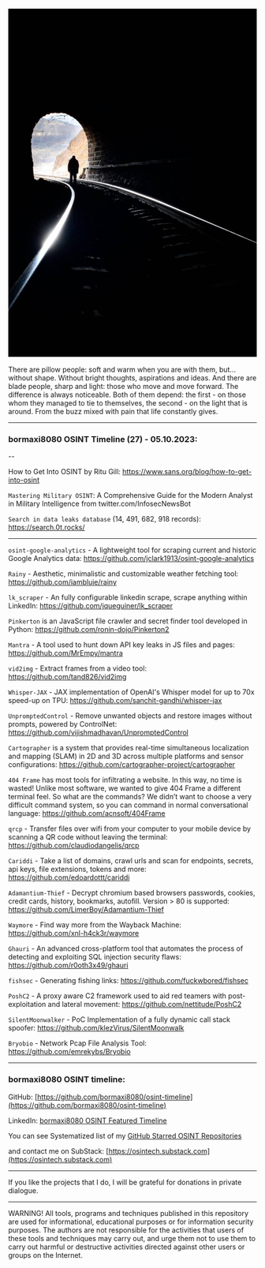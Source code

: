 ![alt text](img/27.jpg)

There are pillow people: soft and warm when you are with them, but... without shape. Without bright thoughts, aspirations and ideas. And there are blade people, sharp and light: those who move and move forward. The difference is always noticeable. Both of them depend: the first - on those whom they managed to tie to themselves, the second - on the light that is around. From the buzz mixed with pain that life constantly gives.

----
### bormaxi8080 OSINT Timeline (27) - 05.10.2023:

--

How to Get Into OSINT by Ritu Gill: https://www.sans.org/blog/how-to-get-into-osint

```Mastering Military OSINT```: A Comprehensive Guide for the Modern Analyst in Military Intelligence from twitter.com/InfosecNewsBot

```Search in data leaks database``` (14, 491, 682, 918 records): https://search.0t.rocks/

----

```osint-google-analytics``` - A lightweight tool for scraping current and historic Google Analytics data: https://github.com/jclark1913/osint-google-analytics

```Rainy``` - Aesthetic, minimalistic and customizable weather fetching tool: https://github.com/iambluie/rainy

```lk_scraper``` - An fully configurable linkedin scrape, scrape anything within LinkedIn: https://github.com/jqueguiner/lk_scraper

```Pinkerton``` is an JavaScript file crawler and secret finder tool developed in Python: https://github.com/ronin-dojo/Pinkerton2

```Mantra``` - A tool used to hunt down API key leaks in JS files and pages: https://github.com/MrEmpy/mantra

```vid2img``` - Extract frames from a video tool: https://github.com/tand826/vid2img

```Whisper-JAX``` - JAX implementation of OpenAI's Whisper model for up to 70x speed-up on TPU: https://github.com/sanchit-gandhi/whisper-jax

```UnpromptedControl``` - Remove unwanted objects and restore images without prompts, powered by ControlNet: https://github.com/vijishmadhavan/UnpromptedControl

```Cartographer``` is a system that provides real-time simultaneous localization and mapping (SLAM) in 2D and 3D across multiple platforms and sensor configurations: https://github.com/cartographer-project/cartographer

```404 Frame``` has most tools for infiltrating a website. In this way, no time is wasted! Unlike most software, we wanted to give 404 Frame a different terminal feel. So what are the commands? We didn’t want to choose a very difficult command system, so you can command in normal conversational language: https://github.com/acnsoft/404Frame

```qrcp``` - Transfer files over wifi from your computer to your mobile device by scanning a QR code without leaving the terminal: https://github.com/claudiodangelis/qrcp

```Cariddi``` - Take a list of domains, crawl urls and scan for endpoints, secrets, api keys, file extensions, tokens and more: https://github.com/edoardottt/cariddi

```Adamantium-Thief``` - Decrypt chromium based browsers passwords, cookies, credit cards, history, bookmarks, autofill. Version > 80 is supported: https://github.com/LimerBoy/Adamantium-Thief

```Waymore``` - Find way more from the Wayback Machine: https://github.com/xnl-h4ck3r/waymore

```Ghauri``` - An advanced cross-platform tool that automates the process of detecting and exploiting SQL injection security flaws: https://github.com/r0oth3x49/ghauri

```fishsec``` - Generating fishing links: https://github.com/fuckwbored/fishsec

```PoshC2``` - A proxy aware C2 framework used to aid red teamers with post-exploitation and lateral movement: https://github.com/nettitude/PoshC2

```SilentMoonwalker``` - PoC Implementation of a fully dynamic call stack spoofer: https://github.com/klezVirus/SilentMoonwalk

```Bryobio``` - Network Pcap File Analysis Tool: https://github.com/emrekybs/Bryobio

----
### bormaxi8080 OSINT timeline:

GitHub: [https://github.com/bormaxi8080/osint-timeline](https://github.com/bormaxi8080/osint-timeline)

LinkedIn: [bormaxi8080 OSINT Featured Timeline](https://www.linkedin.com/in/osintech/details/featured/)

You can see Systematized list of my [GitHub Starred OSINT Repositories](https://github.com/bormaxi8080/osint-repos-list)

and contact me on SubStack: [https://osintech.substack.com](https://osintech.substack.com)

----

If you like the projects that I do, I will be grateful for donations in private dialogue.

----

WARNING! All tools, programs and techniques published in this repository are used for informational, educational purposes or for information security purposes. The authors are not responsible for the activities that users of these tools and techniques may carry out, and urge them not to use them to carry out harmful or destructive activities directed against other users or groups on the Internet.